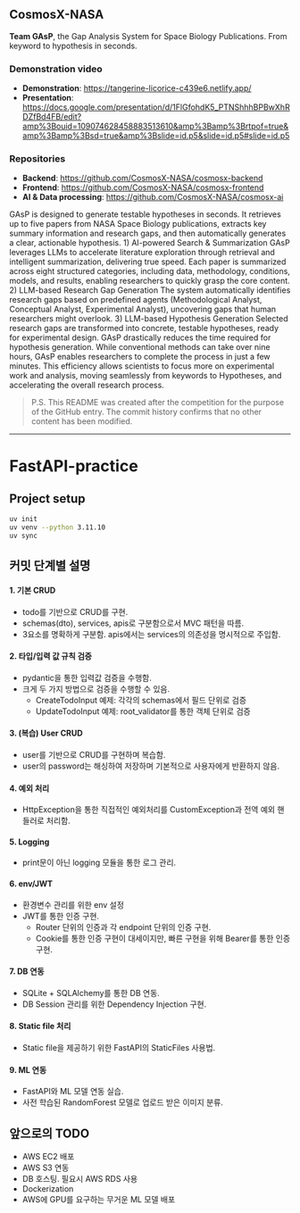## CosmosX-NASA

**Team GAsP**, the Gap Analysis System for Space Biology Publications. From keyword to hypothesis in seconds.

### Demonstration video

- **Demonstration**: https://tangerine-licorice-c439e6.netlify.app/
- **Presentation**: https://docs.google.com/presentation/d/1FlGfohdK5_PTNShhhBPBwXhRDZfBd4FB/edit?amp%3Bouid=109074628458883513610&amp%3Bamp%3Brtpof=true&amp%3Bamp%3Bsd=true&amp%3Bslide=id.p5&slide=id.p5#slide=id.p5

### Repositories

- **Backend**: https://github.com/CosmosX-NASA/cosmosx-backend
- **Frontend**: https://github.com/CosmosX-NASA/cosmosx-frontend
- **AI & Data processing**: https://github.com/CosmosX-NASA/cosmosx-ai

GAsP is designed to generate testable hypotheses in seconds. It retrieves up to five papers from NASA Space Biology publications, extracts key summary information and research gaps, and then automatically generates a clear, actionable hypothesis. 1) AI-powered Search & Summarization GAsP leverages LLMs to accelerate literature exploration through retrieval and intelligent summarization, delivering true speed. Each paper is summarized across eight structured categories, including data, methodology, conditions, models, and results, enabling researchers to quickly grasp the core content. 2) LLM-based Research Gap Generation The system automatically identifies research gaps based on predefined agents (Methodological Analyst, Conceptual Analyst, Experimental Analyst), uncovering gaps that human researchers might overlook. 3) LLM-based Hypothesis Generation Selected research gaps are transformed into concrete, testable hypotheses, ready for experimental design. GAsP drastically reduces the time required for hypothesis generation. While conventional methods can take over nine hours, GAsP enables researchers to complete the process in just a few minutes. This efficiency allows scientists to focus more on experimental work and analysis, moving seamlessly from keywords to Hypotheses, and accelerating the overall research process.

>P.S. This README was created after the competition for the purpose of the GitHub entry. The commit history confirms that no other content has been modified.


---

# FastAPI-practice

## Project setup

```bash
uv init
uv venv --python 3.11.10
uv sync
```

## 커밋 단계별 설명

#### 1. 기본 CRUD

- todo를 기반으로 CRUD를 구현.
- schemas(dto), services, apis로 구분함으로서 MVC 패턴을 따름.
- 3요소를 명확하게 구분함. apis에서는 services의 의존성을 명시적으로 주입함.

#### 2. 타입/입력 값 규칙 검증

- pydantic을 통한 입력값 검증을 수행함.
- 크게 두 가지 방법으로 검증을 수행할 수 있음.
  - CreateTodoInput 예제: 각각의 schemas에서 필드 단위로 검증
  - UpdateTodoInput 예제: root_validator를 통한 객체 단위로 검증

#### 3. (복습) User CRUD

- user를 기반으로 CRUD를 구현하며 복습함.
- user의 password는 해싱하여 저장하며 기본적으로 사용자에게 반환하지 않음.

#### 4. 예외 처리

- HttpException을 통한 직접적인 예외처리를 CustomException과 전역 예외 핸들러로 처리함.

#### 5. Logging

- print문이 아닌 logging 모듈을 통한 로그 관리.

#### 6. env/JWT

- 환경변수 관리를 위한 env 설정
- JWT를 통한 인증 구현.
  - Router 단위의 인증과 각 endpoint 단위의 인증 구현.
  - Cookie를 통한 인증 구현이 대세이지만, 빠른 구현을 위해 Bearer를 통한 인증 구현.

#### 7. DB 연동

- SQLite + SQLAlchemy를 통한 DB 연동.
- DB Session 관리를 위한 Dependency Injection 구현.

#### 8. Static file 처리

- Static file을 제공하기 위한 FastAPI의 StaticFiles 사용법.

#### 9. ML 연동

- FastAPI와 ML 모델 연동 실습.
- 사전 학습된 RandomForest 모델로 업로드 받은 이미지 분류.

## 앞으로의 TODO

- AWS EC2 배포
- AWS S3 연동
- DB 호스팅. 필요시 AWS RDS 사용
- Dockerization
- AWS에 GPU를 요구하는 무거운 ML 모델 배포
